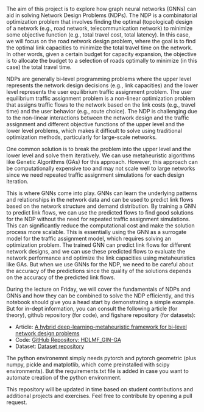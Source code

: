 The aim of this project is to explore how graph neural networks (GNNs) can aid in solving Network Design Problems (NDPs). The NDP is a combinatorial optimization problem that involves finding the optimal (topological) design of a network (e.g., road network, telecommunication network) to minimize some objective function (e.g., total travel cost, total latency). In this case, we will focus on the road network design problem, where the goal is to find the optimal link capacities to minimize the total travel time on the network. In other words, given a certain budget for capacity expansion, the objective is to allocate the budget to a selection of roads optimally to minimize (in this case) the total travel time.

NDPs are generally bi-level programming problems where the upper level represents the network design decisions (e.g., link capacities) and the lower level represents the user equilibrium traffic assignment problem. The user equilibrium traffic assignment problem is a non-linear optimization problem that assigns traffic flows to the network based on the link costs (e.g., travel time) and the user behavior (e.g., route choice). The NDP is challenging due to the non-linear interactions between the network design and the traffic assignment and different objective functions of the upper level and the lower level problems, which makes it difficult to solve using traditional optimization methods, particularly for large-scale networks.

One common solution is to break the problem into the upper level and the lower level and solve them iteratively. We can use metaheuristic algorithms like Genetic Algorithms (GAs) for this approach. However, this approach can be computationally expensive too and may not scale well to large networks since we need repeated traffic assignment simulations for each design iteration.

This is where GNNs come into play. GNNs can learn the underlying patterns and relationships in the network data and can be used to predict link flows based on the network structure and demand distribution. By training a GNN to predict link flows, we can use the predicted flows to find good solutions for the NDP without the need for repeated traffic assignment simulations. This can significantly reduce the computational cost and make the solution process more scalable. This is essentially using the GNN as a surrogate model for the traffic assignment model, which requires solving an optimization problem. The trained GNN can predict link flows for different network designs, and we can use these predicted flows to evaluate the network performance and optimize the link capacities using metaheuristics like GAs. But when we use GNNs for the NDP, we need to be careful about the accuracy of the predictions since the quality of the solutions depends on the accuracy of the predicted link flows.

During the lecture on Friday, we will cover the fundamentals of NDPs and GNNs and how they can be combined to solve the NDP efficiently, and this notebook should give you a head start by demonstrating a simple example. But for in-dept information, you can consult the following article (for theory), github repository (for code), and figshare repository (for datasets):


- Article: [A hybrid deep-learning-metaheuristic framework for bi-level network design problems](https://doi.org/10.1016/j.eswa.2023.122814)
- Code: [GitHub Repository: HDLMF_GIN-GA](https://github.com/bahmanmdd/HDLMF_GIN-GA)
- Dataset: [Dataset repository](https://figshare.com/articles/dataset/_b_Equilibrium-Traffic-Networks_b_/27889251/3)

The python environemnt simply needs pytorch and pytorch geometric (plus numpy, pickle and matplotlib, which come preinstalled with scipy environments). But the requirements.txt file is added in case you want to automate creation of the python environment.

This repository will be updated in time based on student contributions and additional projects and exercises. Feel free to contribute by opening a pull request.
